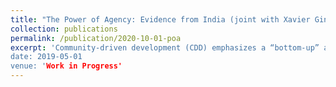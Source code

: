 ```yaml
---
title: "The Power of Agency: Evidence from India (joint with Xavier Gine, Aprajit Mahajan, and Anup Malani)"
collection: publications
permalink: /publication/2020-10-01-poa
excerpt: 'Community-driven development (CDD) emphasizes a “bottom-up” approach focusing on community control over planning and implementation decisions to improve development outcomes. We propose to assess the value of community participation in choosing the location and implementation of local infrastructure projects by comparing a participatory “bottom-up” approach to the standard “top-down” planning and implementation where the community only plays a limited role. The context for the study is the construction of minor irrigation channels in the command area of small irrigation tanks in Telangana. The government has recently launched a program to rehabilitate the storage capacity of the tanks but has left the distribution of water from the tank to plots in the command area to the farmers. The research project thus varies the extent of community involvement over the choice and implementation of field channels and assesses its impact on irrigation resource allocation, agricultural outcomes, and continued maintenance. <span style="color:blue">[Link to AEA Trial Registry.](https://www.socialscienceregistry.org/trials/4336)</span>''
date: 2019-05-01
venue: 'Work in Progress'
---
```


